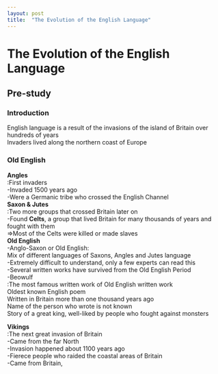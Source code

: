 ```yaml
---
layout: post
title:  "The Evolution of the English Language"
---
```


# The Evolution of the English Language
## Pre-study
### Introduction <br/>
English language is a result of the invasions of the island of Britain over hundreds of years <br/>
Invaders lived along the northern coast of Europe <br/>

### Old English 
**Angles** <br/>
:First invaders <br/>
-Invaded 1500 years ago <br/>
-Were a Germanic tribe who crossed the English Channel <br/>
**Saxon & Jutes** <br/>
:Two more groups that crossed Britain later on <br/>
-Found **Celts**, a group that lived Britain for many thousands of years and fought with them <br/>
=>Most of the Celts were killed or made slaves <br/>
**Old English** <br/>
-Anglo-Saxon or Old English: <br/>
Mix of different languages of Saxons, Angles and Jutes language <br/>
-Extremely difficult to understand, only a few experts can read this <br/>
-Several written works have survived from the Old English Period <br/>
-Beowulf <br/>
:The most famous written work of Old English written work <br/>
Oldest known English poem <br/>
Written in Britain more than one thousand years ago <br/>
Name of the person who wrote is not known <br/>
Story of a great king, well-liked by people who fought against monsters <br/>

**Vikings** <br/>
:The next great invasion of Britain <br/>
-Came from the far North <br/>
-Invasion happened about 1100 years ago <br/>
-Fierece people who raided the coastal areas of Britain <br/>
-Came from Britain,
